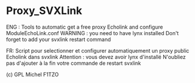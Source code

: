 # Proxy_SVXLink

ENG :
Tools to automatic get a free proxy Echolink and configure ModuleEchoLink.conf
WARNING : you need to have lynx installed
Don't forget to add your svxlink restart command 

FR:
Script pour selectionner et configurer automatiquement un proxy public Echolink dans svxlink
Attention : vous devez avoir lynx d'installé
N'oubliez pas d'ajouter à la fin votre commande de restart svxlink

(c) GPL Michel F1TZO
